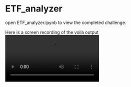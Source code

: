 # ETF_analyzer

open ETF_analyzer.ipynb to view the completed challenge.

Here is a screen recording of the voila output ![screen](Screen_Recording.mov)
